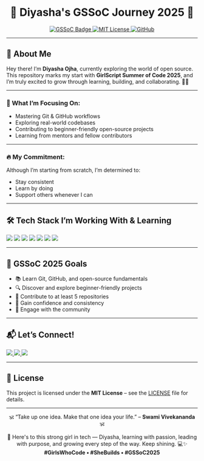 <h1 align="center">🌸 Diyasha's GSSoC Journey 2025 🌸</h1>

<p align="center">
  <a href="https://www.gssoc.girlscript.tech/">
    <img src="https://img.shields.io/badge/GirlScript%20Summer%20of%20Code-2025-pink?style=for-the-badge&logo=github" alt="GSSoC Badge"/>
  </a>
  <a href="LICENSE">
    <img src="https://img.shields.io/badge/License-MIT-blue?style=for-the-badge" alt="MIT License"/>
  </a>
  <a href="https://github.com/ItsDiyasha">
    <img src="https://img.shields.io/badge/GitHub-ItsDiyasha-181717?style=for-the-badge&logo=github" alt="GitHub"/>
  </a>
</p>

---

## 👋 About Me

Hey there! I’m **Diyasha Ojha**, currently exploring the world of open source.  
This repository marks my start with **GirlScript Summer of Code 2025**, and I’m truly excited to grow through learning, building, and collaborating. 🌱✨

---

### 🌱 What I’m Focusing On:
- Mastering Git & GitHub workflows  
- Exploring real-world codebases  
- Contributing to beginner-friendly open-source projects  
- Learning from mentors and fellow contributors  

---

### 🔥 My Commitment:
Although I’m starting from scratch, I’m determined to:
- Stay consistent  
- Learn by doing  
- Support others whenever I can  

---

## 🛠️ Tech Stack I’m Working With & Learning

<p>
  <img src="https://img.shields.io/badge/Java-ED8B00?style=for-the-badge&logo=java&logoColor=white"/>
  <img src="https://img.shields.io/badge/HTML5-E34F26?style=for-the-badge&logo=html5&logoColor=white"/>
  <img src="https://img.shields.io/badge/CSS3-1572B6?style=for-the-badge&logo=css3&logoColor=white"/>
  <img src="https://img.shields.io/badge/JavaScript-F7DF1E?style=for-the-badge&logo=javascript&logoColor=black"/>
  <img src="https://img.shields.io/badge/Git-F05032?style=for-the-badge&logo=git&logoColor=white"/>
  <img src="https://img.shields.io/badge/GitHub-181717?style=for-the-badge&logo=github&logoColor=white"/>
  <img src="https://img.shields.io/badge/VS%20Code-007ACC?style=for-the-badge&logo=visualstudiocode&logoColor=white"/>
</p>

---

## 🎯 GSSoC 2025 Goals

- 📚 Learn Git, GitHub, and open-source fundamentals  
- 🔍 Discover and explore beginner-friendly projects  
- 🤝 Contribute to at least 5 repositories  
- 🌟 Gain confidence and consistency  
- 💬 Engage with the community  

---

## 📬 Let’s Connect!

<p>
  <a href="https://www.linkedin.com/in/diyasha-ojha">
    <img src="https://img.shields.io/badge/LinkedIn-Diyasha%20Ojha-blue?style=for-the-badge&logo=linkedin"/>
  </a>
  <a href="mailto:diyasha02ojha@gmail.com">
    <img src="https://img.shields.io/badge/Gmail-diyasha02ojha@gmail.com-red?style=for-the-badge&logo=gmail&logoColor=white"/>
  </a>
  <a href="https://github.com/ItsDiyasha">
    <img src="https://img.shields.io/badge/GitHub-ItsDiyasha-black?style=for-the-badge&logo=github"/>
  </a>
</p>

---

## 📄 License

This project is licensed under the **MIT License** – see the [LICENSE](./LICENSE) file for details.

---

<p align="center">
  🕉️ “Take up one idea. Make that one idea your life.” – <strong>Swami Vivekananda</strong> 🕉️  
  <br><br>
  🌸 Here's to this strong girl in tech — Diyasha, learning with passion, leading with purpose, and growing every step of the way. Keep shining. 💻✨  
  <strong>#GirlsWhoCode • #SheBuilds • #GSSoC2025</strong>
</p>
